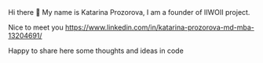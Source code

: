 ## 
Hi there 👋 My name is Katarina Prozorova, I am a founder of IIWOII project. 

Nice to meet you  https://www.linkedin.com/in/katarina-prozorova-md-mba-13204691/

Happy to share here some thoughts and ideas in code

<!--
**iiwoii/IIWOII** is a ✨ _special_ ✨ repository because its `README.md` (this file) appears on your GitHub profile.

Here are some ideas to get you started:

- 🔭 I’m currently working on ...
- 🌱 I’m currently learning ...
- 👯 I’m looking to collaborate on ...
- 🤔 I’m looking for help with ...
- 💬 Ask me about ...
- 📫 How to reach me: ...
- 😄 Pronouns: ...
- ⚡ Fun fact: ...
-->

